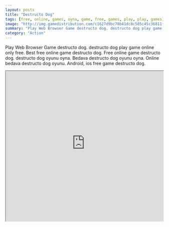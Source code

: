 ```yaml
---
layout: posts
title: "Destructo Dog"
tags: [free, online, games, oyna, game, free, games, play, play, games]
image: "http://img.gamedistribution.com/c1627d9bc70b41dc8c505c45c36811fb.jpg"
summary: "Play Web Browser Game destructo dog. destructo dog play game online only free. Best free online game destructo dog. Free online game destructo dog. destructo dog oyunu oyna. Bedava destructo dog oyunu oyna. Online bedava destructo dog oyunu. Android, ios free game destructo dog."
category: "Action"
---
```


Play Web Browser Game destructo dog. destructo dog play game online only free. Best free online game destructo dog. Free online game destructo dog. destructo dog oyunu oyna. Bedava destructo dog oyunu oyna. Online bedava destructo dog oyunu. Android, ios free game destructo dog.

<iframe width="100%" height="480px;" src="http://flash.gamedistribution.com?game=c1627d9bc70b41dc8c505c45c36811fb"></iframe>